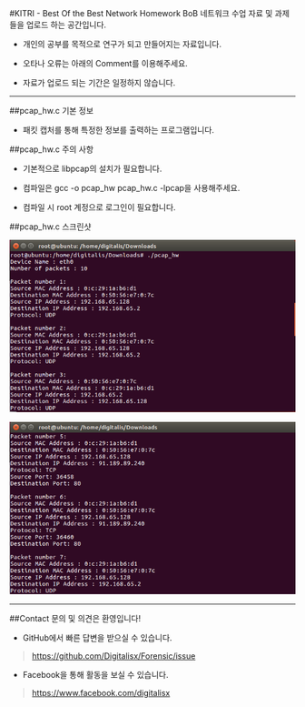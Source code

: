 #KITRI - Best Of the Best Network Homework
BoB 네트워크 수업 자료 및 과제들을 업로드 하는 공간입니다.
* 개인의 공부를 목적으로 연구가 되고 만들어지는 자료입니다.

* 오타나 오류는 아래의 Comment를 이용해주세요.

* 자료가 업로드 되는 기간은 일정하지 않습니다.

<hr></hr>

##pcap_hw.c 기본 정보
* 패킷 캡처를 통해 특정한 정보를 출력하는 프로그램입니다.

##pcap_hw.c 주의 사항
* 기본적으로 libpcap의 설치가 필요합니다.

* 컴파일은 gcc -o pcap_hw pcap_hw.c -lpcap을 사용해주세요.

* 컴파일 시 root 계정으로 로그인이 필요합니다.

##pcap_hw.c 스크린샷

![스크린샷 1](https://github.com/Digitalisx/Forensic/blob/master/BoB_Network/ETC/pcap_hw%20Screenshot%201.PNG)

![스크린샷 2](https://github.com/Digitalisx/Forensic/blob/master/BoB_Network/ETC/pcap_hw%20Screenshot%202.PNG)

<hr></hr>

##Contact
문의 및 의견은 환영입니다!
* GitHub에서 빠른 답변을 받으실 수 있습니다.

><https://github.com/Digitalisx/Forensic/issue>

* Facebook을 통해 활동을 보실 수 있습니다.

><https://www.facebook.com/digitalisx>
